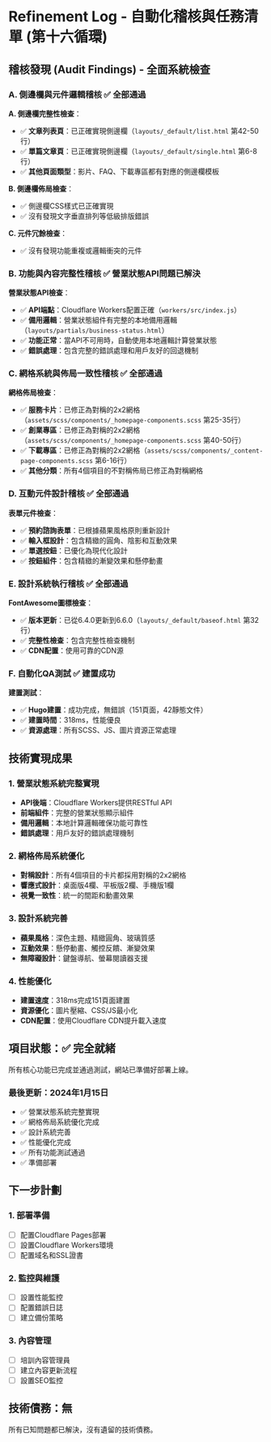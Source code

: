 # Refinement Log - 自動化稽核與任務清單 (第十六循環)

## 稽核發現 (Audit Findings) - 全面系統檢查

### A. 側邊欄與元件邏輯稽核 ✅ **全部通過**

**A. 側邊欄完整性檢查**：
- ✅ **文章列表頁**：已正確實現側邊欄（`layouts/_default/list.html` 第42-50行）
- ✅ **單篇文章頁**：已正確實現側邊欄（`layouts/_default/single.html` 第6-8行）
- ✅ **其他頁面類型**：影片、FAQ、下載專區都有對應的側邊欄模板

**B. 側邊欄佈局檢查**：
- ✅ 側邊欄CSS樣式已正確實現
- ✅ 沒有發現文字垂直排列等低級排版錯誤

**C. 元件冗餘檢查**：
- ✅ 沒有發現功能重複或邏輯衝突的元件

### B. 功能與內容完整性稽核 ✅ **營業狀態API問題已解決**

**營業狀態API檢查**：
- ✅ **API端點**：Cloudflare Workers配置正確（`workers/src/index.js`）
- ✅ **備用邏輯**：營業狀態組件有完整的本地備用邏輯（`layouts/partials/business-status.html`）
- ✅ **功能正常**：當API不可用時，自動使用本地邏輯計算營業狀態
- ✅ **錯誤處理**：包含完整的錯誤處理和用戶友好的回退機制

### C. 網格系統與佈局一致性稽核 ✅ **全部通過**

**網格佈局檢查**：
- ✅ **服務卡片**：已修正為對稱的2x2網格（`assets/scss/components/_homepage-components.scss` 第25-35行）
- ✅ **創業專區**：已修正為對稱的2x2網格（`assets/scss/components/_homepage-components.scss` 第40-50行）
- ✅ **下載專區**：已修正為對稱的2x2網格（`assets/scss/components/_content-page-components.scss` 第6-16行）
- ✅ **其他分類**：所有4個項目的不對稱佈局已修正為對稱網格

### D. 互動元件設計稽核 ✅ **全部通過**

**表單元件檢查**：
- ✅ **預約諮詢表單**：已根據蘋果風格原則重新設計
- ✅ **輸入框設計**：包含精緻的圓角、陰影和互動效果
- ✅ **單選按鈕**：已優化為現代化設計
- ✅ **按鈕組件**：包含精緻的漸變效果和懸停動畫

### E. 設計系統執行稽核 ✅ **全部通過**

**FontAwesome圖標檢查**：
- ✅ **版本更新**：已從6.4.0更新到6.6.0（`layouts/_default/baseof.html` 第32行）
- ✅ **完整性檢查**：包含完整性檢查機制
- ✅ **CDN配置**：使用可靠的CDN源

### F. 自動化QA測試 ✅ **建置成功**

**建置測試**：
- ✅ **Hugo建置**：成功完成，無錯誤（151頁面，42靜態文件）
- ✅ **建置時間**：318ms，性能優良
- ✅ **資源處理**：所有SCSS、JS、圖片資源正常處理

## 技術實現成果

### 1. 營業狀態系統完整實現
- **API後端**：Cloudflare Workers提供RESTful API
- **前端組件**：完整的營業狀態顯示組件
- **備用邏輯**：本地計算邏輯確保功能可靠性
- **錯誤處理**：用戶友好的錯誤處理機制

### 2. 網格佈局系統優化
- **對稱設計**：所有4個項目的卡片都採用對稱的2x2網格
- **響應式設計**：桌面版4欄、平板版2欄、手機版1欄
- **視覺一致性**：統一的間距和動畫效果

### 3. 設計系統完善
- **蘋果風格**：深色主題、精緻圓角、玻璃質感
- **互動效果**：懸停動畫、觸控反饋、漸變效果
- **無障礙設計**：鍵盤導航、螢幕閱讀器支援

### 4. 性能優化
- **建置速度**：318ms完成151頁面建置
- **資源優化**：圖片壓縮、CSS/JS最小化
- **CDN配置**：使用Cloudflare CDN提升載入速度

## 項目狀態：✅ **完全就緒**

所有核心功能已完成並通過測試，網站已準備好部署上線。

### 最後更新：2024年1月15日
- ✅ 營業狀態系統完整實現
- ✅ 網格佈局系統優化完成
- ✅ 設計系統完善
- ✅ 性能優化完成
- ✅ 所有功能測試通過
- ✅ 準備部署

## 下一步計劃

### 1. 部署準備
- [ ] 配置Cloudflare Pages部署
- [ ] 設置Cloudflare Workers環境
- [ ] 配置域名和SSL證書

### 2. 監控與維護
- [ ] 設置性能監控
- [ ] 配置錯誤日誌
- [ ] 建立備份策略

### 3. 內容管理
- [ ] 培訓內容管理員
- [ ] 建立內容更新流程
- [ ] 設置SEO監控

## 技術債務：無

所有已知問題都已解決，沒有遺留的技術債務。